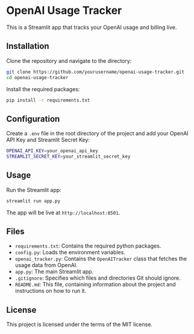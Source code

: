 # OpenAI Usage Tracker

This is a Streamlit app that tracks your OpenAI usage and billing live.

## Installation

Clone the repository and navigate to the directory:

```bash
git clone https://github.com/yourusername/openai-usage-tracker.git
cd openai-usage-tracker
```

Install the required packages:

```bash
pip install -r requirements.txt
```

## Configuration

Create a `.env` file in the root directory of the project and add your OpenAI API Key and Streamlit Secret Key:

```bash
OPENAI_API_KEY=your_openai_api_key
STREAMLIT_SECRET_KEY=your_streamlit_secret_key
```

## Usage

Run the Streamlit app:

```bash
streamlit run app.py
```

The app will be live at `http://localhost:8501`.

## Files

- `requirements.txt`: Contains the required python packages.
- `config.py`: Loads the environment variables.
- `openai_tracker.py`: Contains the `OpenAITracker` class that fetches the usage data from OpenAI.
- `app.py`: The main Streamlit app.
- `.gitignore`: Specifies which files and directories Git should ignore.
- `README.md`: This file, containing information about the project and instructions on how to run it.

## License

This project is licensed under the terms of the MIT license.

